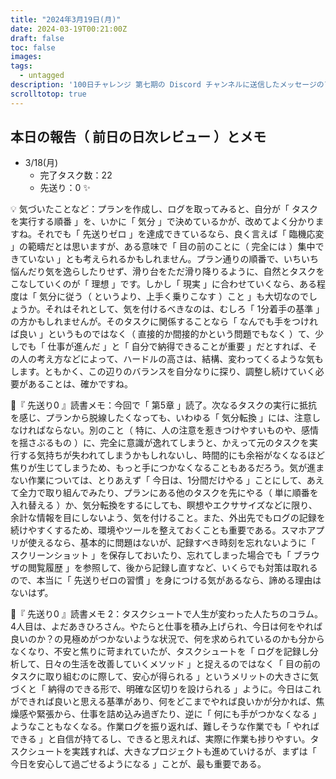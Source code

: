 ```yaml
---
title: "2024年3月19日(月)"
date: 2024-03-19T00:21:00Z
draft: false
toc: false
images:
tags: 
  - untagged
description: '100日チャレンジ 第七期の Discord チャンネルに送信したメッセージのアーカイブ'
scrolltotop: true
---
```


## 本日の報告（ 前日の日次レビュー ）とメモ

- 3/18(月)
  - 完了タスク数：22
  - 先送り：0 ✨

💡 気づいたことなど：プランを作成し、ログを取ってみると、自分が「 タスクを実行する順番 」を、いかに「 気分 」で決めているかが、改めてよく分かりますね。それでも「 先送りゼロ 」を達成できているなら、良く言えば「 臨機応変 」の範疇だとは思いますが、ある意味で「 目の前のことに（ 完全には ）集中できていない 」とも考えられるかもしれません。プラン通りの順番で、いちいち悩んだり気を逸らしたりせず、滑り台をただ滑り降りるように、自然とタスクをこなしていくのが「 理想 」です。しかし「 現実 」に合わせていくなら、ある程度は「 気分に従う（ というより、上手く乗りこなす ）こと 」も大切なのでしょうか。それはそれとして、気を付けるべきなのは、むしろ「 1分着手の基準 」の方かもしれませんが。そのタスクに関係することなら「 なんでも手をつければ良い 」というものではなく（ 直接的か間接的かという問題でもなく ）て、少しでも「 仕事が進んだ 」と「 自分で納得できることが重要 」だとすれば、その人の考え方などによって、ハードルの高さは、結構、変わってくるような気もします。ともかく、この辺りのバランスを自分なりに探り、調整し続けていく必要があることは、確かですね。

🔖『 先送り0 』読書メモ：今回で「 第5章 」読了。次なるタスクの実行に抵抗を感じ、プランから脱線したくなっても、いわゆる「 気分転換 」には、注意しなければならない。別のこと（ 特に、人の注意を惹きつけやすいものや、感情を揺さぶるもの ）に、完全に意識が逸れてしまうと、かえって元のタスクを実行する気持ちが失われてしまうかもしれないし、時間的にも余裕がなくなるほど焦りが生じてしまうため、もっと手につかなくなることもあるだろう。気が進まない作業については、とりあえず「 今日は、1分間だけやる 」ことにして、あえて全力で取り組んでみたり、プランにある他のタスクを先にやる（ 単に順番を入れ替える ）か、気分転換をするにしても、瞑想やエクササイズなどに限り、余計な情報を目にしないよう、気を付けること。また、外出先でもログの記録を続けやすくするため、環境やツールを整えておくことも重要である。スマホアプリが使えるなら、基本的に問題はないが、記録すべき時刻を忘れないように「 スクリーンショット 」を保存しておいたり、忘れてしまった場合でも「 ブラウザの閲覧履歴 」を参照して、後から記録し直すなど、いくらでも対策は取れるので、本当に「 先送りゼロの習慣 」を身につける気があるなら、諦める理由はないはず。

🔖『 先送り0 』読書メモ 2：タスクシュートで人生が変わった人たちのコラム。4人目は、よだあきひろさん。やたらと仕事を積み上げられ、今日は何をやれば良いのか？の見極めがつかないような状況で、何を求められているのかも分からなくなり、不安と焦りに苛まれていたが、タスクシュートを「 ログを記録し分析して、日々の生活を改善していくメソッド 」と捉えるのではなく「 目の前のタスクに取り組むのに際して、安心が得られる 」というメリットの大きさに気づくと「 納得のできる形で、明確な区切りを設けられる 」ように。今日はこれができれば良いと思える基準があり、何をどこまでやれば良いかが分かれば、焦燥感や緊張から、仕事を詰め込み過ぎたり、逆に「 何にも手がつかなくなる 」ようなこともなくなる。作業ログを振り返れば、難しそうな作業でも「 やればできる 」と自信が持てるし、できると思えれば、実際に作業も捗りやすい。タスクシュートを実践すれば、大きなプロジェクトも進めていけるが、まずは「 今日を安心して過ごせるようになる 」ことが、最も重要である。
